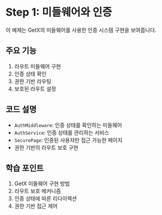 # Step 1: 미들웨어와 인증

이 예제는 GetX의 미들웨어를 사용한 인증 시스템 구현을 보여줍니다.

## 주요 기능
1. 라우트 미들웨어 구현
2. 인증 상태 확인
3. 권한 기반 라우팅
4. 보호된 라우트 설정

## 코드 설명
- `AuthMiddleware`: 인증 상태를 확인하는 미들웨어
- `AuthService`: 인증 상태를 관리하는 서비스
- `SecurePage`: 인증된 사용자만 접근 가능한 페이지
- 권한 기반의 라우트 보호 구현

## 학습 포인트
1. GetX 미들웨어 구현 방법
2. 라우트 보호 메커니즘
3. 인증 상태에 따른 리다이렉션
4. 권한 기반 접근 제어
